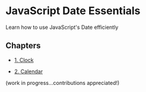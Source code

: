 # JavaScript Date Essentials
Learn how to use JavaScript's Date efficiently

## Chapters

- [1. Clock](chapters/1_clock.md)

- [2. Calendar](chapters/2_calendar.md)

(work in progress...contributions appreciated!)
